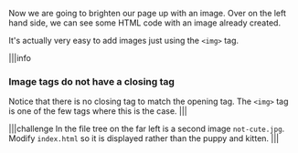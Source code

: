 Now we are going to brighten our page up with an image. Over on the left hand side, we can see some HTML code with an image already created.

It's actually very easy to add images just using the `<img>` tag. 

|||info
### Image tags do not have a closing tag
Notice that there is no closing tag to match the opening tag. The `<img>` tag is one of the few tags where this is the case.
|||

|||challenge
In the file tree on the far left is a second image `not-cute.jpg`. Modify `index.html` so it is displayed rather than the puppy and kitten.
|||
